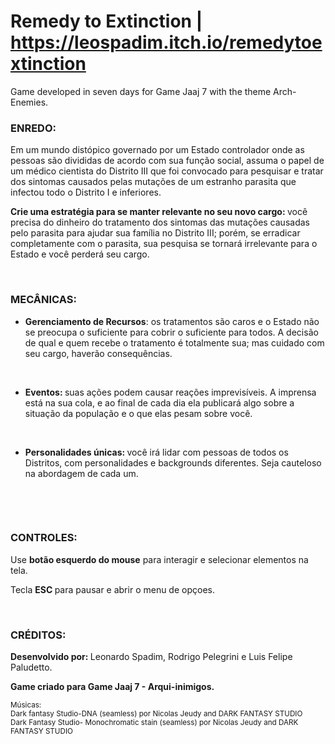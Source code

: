 # Remedy to Extinction | https://leospadim.itch.io/remedytoextinction
Game developed in seven days for Game Jaaj 7 with the theme Arch-Enemies.
<h3><strong>ENREDO:</strong></h3>
<p class="text-justify">Em um mundo distópico governado por um Estado controlador onde as pessoas são divididas de acordo com sua função social, assuma o papel de um médico cientista do Distrito III que foi convocado para pesquisar e tratar dos sintomas causados pelas mutações de um estranho parasita que infectou todo o Distrito I e inferiores.</p>
<p class="text-justify"><strong>Crie uma estratégia para se manter relevante no seu novo cargo:&nbsp;</strong>você precisa do dinheiro do tratamento dos sintomas das mutações causadas pelo parasita para ajudar sua família no Distrito III; porém, se erradicar completamente com o parasita, sua pesquisa se tornará irrelevante para o Estado e você perderá seu cargo.</p>
<p><br></p>
<h3><strong>MECÂNICAS:</strong></h3>
<ul><li class="text-justify"><strong>Gerenciamento de Recursos</strong>: os tratamentos são caros e o Estado não se preocupa o suficiente para cobrir o suficiente para todos. A decisão de qual e quem recebe o tratamento é totalmente sua; mas cuidado com seu cargo, haverão consequências.</li></ul>
<p><br></p>
<ul><li class="text-justify"><strong>Eventos:&nbsp;</strong>suas ações podem causar reações imprevisíveis. A imprensa está na sua cola, e ao final de cada dia ela publicará algo sobre a situação da população e o que elas pesam sobre você.</li></ul>
<p><br></p>
<ul><li class="text-justify"><strong>Personalidades únicas:&nbsp;</strong>você irá lidar com pessoas de todos os Distritos, com personalidades e backgrounds diferentes. Seja cauteloso na abordagem de cada um.</li></ul>
<p><br></p>
<p><br></p>
<h3><strong>CONTROLES:</strong></h3>
<p>Use&nbsp;<strong>botão esquerdo do mouse</strong> para interagir e selecionar elementos na tela.</p>
<p>Tecla&nbsp;<strong>ESC&nbsp;</strong>para pausar e abrir o menu de opçoes.</p>
<p><br></p>
<h3><strong>CRÉDITOS:</strong></h3>
<p><strong>Desenvolvido por:&nbsp;</strong>Leonardo Spadim, Rodrigo Pelegrini e Luis Felipe Paludetto.</p>
<p><strong>Game criado para Game Jaaj 7 - Arqui-inimigos.</strong></p>
<p><small>Músicas:</small><br>
<small>Dark fantasy Studio-DNA (seamless) por Nicolas Jeudy and DARK FANTASY STUDIO</small><br>
<small>Dark Fantasy Studio- Monochromatic stain (seamless) por Nicolas Jeudy and DARK FANTASY STUDIO<br></small></p>
